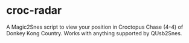 # croc-radar
A Magic2Snes script to view your position in Croctopus Chase (4-4) of Donkey Kong Country. Works with anything supported by QUsb2Snes.
